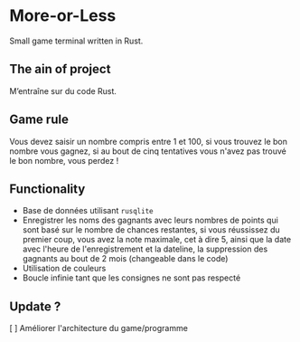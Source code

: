 # More-or-Less
Small game terminal written in Rust.

## The ain of project

M’entraîne sur du code Rust.

## Game rule
Vous devez saisir un nombre compris entre 1 et 100, si vous trouvez le bon nombre vous gagnez, si au bout de cinq tentatives vous n'avez pas trouvé le bon nombre, vous perdez !

## Functionality
- Base de données utilisant `rusqlite`
- Enregistrer les noms des gagnants avec leurs nombres de points qui sont basé sur le nombre de chances restantes, si vous réussissez du premier coup, vous avez la note maximale, cet à dire 5, ainsi que la date avec l'heure de l'enregistrement et la dateline, la suppression des gagnants au bout de 2 mois (changeable dans le code)
- Utilisation de couleurs
- Boucle infinie tant que les consignes ne sont pas respecté

## Update ?

[  ]	Améliorer l'architecture du game/programme 

